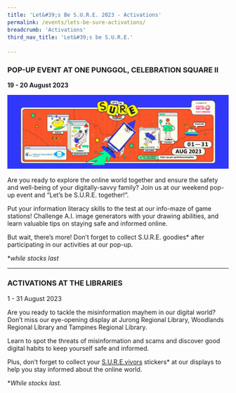 ```yaml
---
title: 'Let&#39;s Be S.U.R.E. 2023 - Activations'
permalink: /events/lets-be-sure-activations/
breadcrumb: 'Activations'
third_nav_title: 'Let&#39;s be S.U.R.E.'

---
```


### **POP-UP EVENT AT ONE PUNGGOL, CELEBRATION SQUARE II**

**19 - 20 August 2023**

 ![](../images/letsbesure-activations.png)

Are you ready to explore the online world together and ensure the safety and well-being of your digitally-savvy family? Join us at our weekend pop-up event and “Let’s be S.U.R.E. together!”. 

 

Put your information literacy skills to the test at our info-maze of game stations! Challenge A.I. image generators with your drawing abilities, and learn valuable tips on staying safe and informed online. 

 

But wait, there’s more! Don’t forget to collect S.U.R.E. goodies* after participating in our activities at our pop-up. 

 

**while stocks last*

<hr>

### **ACTIVATIONS AT THE LIBRARIES**

1 - 31 August 2023

 

Are you ready to tackle the misinformation mayhem in our digital world? Don’t miss our eye-opening display at Jurong Regional Library, Woodlands Regional Library and Tampines Regional Library.

 

Learn to spot the threats of misinformation and scams and discover good digital habits to keep yourself safe and informed. 

 

Plus, don’t forget to collect your [S.U.R.E.vivors](https://sure.nlb.gov.sg/tng/surevivors/) stickers* at our displays to help you stay informed about the online world. 

 

**While stocks last.*

